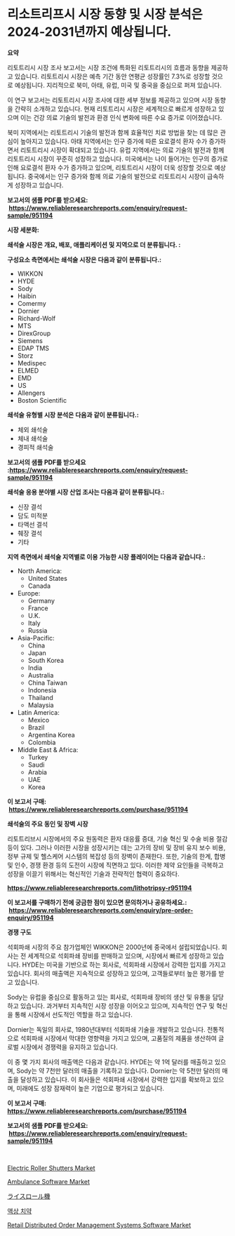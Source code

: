 <p><h1>리소트리프시 시장 동향 및 시장 분석은 2024-2031년까지 예상됩니다.</h1></p><p><strong>요약</strong></p>
<p><p>리토트리시 시장 조사 보고서는 시장 조건에 특화된 리토트리시의 흐름과 동향을 제공하고 있습니다. 리토트리시 시장은 예측 기간 동안 연평균 성장률인 7.3%로 성장할 것으로 예상됩니다. 지리적으로 북미, 아태, 유럽, 미국 및 중국을 중심으로 퍼져 있습니다.</p><p>이 연구 보고서는 리토트리시 시장 조사에 대한 세부 정보를 제공하고 있으며 시장 동향을 간략히 소개하고 있습니다. 현재 리토트리시 시장은 세계적으로 빠르게 성장하고 있으며 이는 건강 의료 기술의 발전과 환경 인식 변화에 따른 수요 증가로 이어졌습니다.</p><p>북미 지역에서는 리토트리시 기술의 발전과 함께 효율적인 치료 방법을 찾는 데 많은 관심이 높아지고 있습니다. 아태 지역에서는 인구 증가에 따른 요로결석 환자 수가 증가하면서 리토트리시 시장이 확대되고 있습니다. 유럽 지역에서는 의료 기술의 발전과 함께 리토트리시 시장이 꾸준히 성장하고 있습니다. 미국에서는 나이 들어가는 인구의 증가로 인해 요로결석 환자 수가 증가하고 있으며, 리토트리시 시장이 더욱 성장할 것으로 예상됩니다. 중국에서는 인구 증가와 함께 의료 기술의 발전으로 리토트리시 시장이 급속하게 성장하고 있습니다.</p></p>
<p><strong>보고서의 샘플 PDF를 받으세요: &nbsp;<a href="https://www.reliableresearchreports.com/enquiry/request-sample/951194">https://www.reliableresearchreports.com/enquiry/request-sample/951194</a></strong></p>
<p><strong>시장 세분화:</strong></p>
<p><strong> 쇄석술 시장은 개요, 배포, 애플리케이션 및 지역으로 더 분류됩니다. :</strong></p>
<p><strong>구성요소 측면에서는 쇄석술 시장은 다음과 같이 분류됩니다.:</strong></p>
<p><ul><li>WIKKON</li><li>HYDE</li><li>Sody</li><li>Haibin</li><li>Comermy</li><li>Dornier</li><li>Richard-Wolf</li><li>MTS</li><li>DirexGroup</li><li>Siemens</li><li>EDAP TMS</li><li>Storz</li><li>Medispec</li><li>ELMED</li><li>EMD</li><li>US</li><li>Allengers</li><li>Boston Scientific</li></ul></p>
<p><strong> 쇄석술 유형별 시장 분석은 다음과 같이 분류됩니다.:</strong></p>
<p><ul><li>체외 쇄석술</li><li>체내 쇄석술</li><li>경피적 쇄석술</li></ul></p>
<p><strong>보고서의 샘플 PDF를 받으세요 :<a href="https://www.reliableresearchreports.com/enquiry/request-sample/951194">https://www.reliableresearchreports.com/enquiry/request-sample/951194</a></strong></p>
<p><strong> 쇄석술 응용 분야별 시장 산업 조사는 다음과 같이 분류됩니다.:</strong></p>
<p><ul><li>신장 결석</li><li>담도 미적분</li><li>타액선 결석</li><li>췌장 결석</li><li>기타</li></ul></p>
<p><strong>지역 측면에서 쇄석술 지역별로 이용 가능한 시장 플레이어는 다음과 같습니다.:</strong></p>
<p><ul>
    <li>
        North America:
        <ul>
            <li>United States</li>
            <li>Canada</li>
        </ul>
    </li>
    <li>
        Europe:
        <ul>
            <li>Germany</li>
            <li>France</li>
            <li>U.K.</li>
            <li>Italy</li>
            <li>Russia</li>
        </ul>
    </li>
    <li>
        Asia-Pacific:
        <ul>
            <li>China</li>
            <li>Japan</li>
            <li>South Korea</li>
            <li>India</li>
            <li>Australia</li>
            <li>China Taiwan</li>
            <li>Indonesia</li>
            <li>Thailand</li>
            <li>Malaysia</li>
        </ul>
    </li>
    <li>
        Latin America:
        <ul>
            <li>Mexico</li>
            <li>Brazil</li>
            <li>Argentina Korea</li>
            <li>Colombia</li>
        </ul>
    </li>
    <li>
        Middle East & Africa:
        <ul>
            <li>Turkey</li>
            <li>Saudi</li>
            <li>Arabia</li>
            <li>UAE</li>
            <li>Korea</li>
        </ul>
    </li>
    </ul></p>
<p><strong>이 보고서 구매: &nbsp;<a href="https://www.reliableresearchreports.com/purchase/951194">https://www.reliableresearchreports.com/purchase/951194</a></strong></p>
<p><strong>쇄석술의 주요 동인 및 장벽 시장</strong></p>
<p><p>리토트리브시 시장에서의 주요 원동력은 환자 대응률 증대, 기술 혁신 및 수술 비용 절감 등이 있다. 그러나 이러한 시장을 성장시키는 데는 고가의 장비 및 장비 유지 보수 비용, 정부 규제 및 헬스케어 시스템의 복잡성 등의 장벽이 존재한다. 또한, 기술의 한계, 합병 및 인수, 경쟁 환경 등의 도전이 시장에 직면하고 있다. 이러한 제약 요인들을 극복하고 성장을 이끌기 위해서는 혁신적인 기술과 전략적인 협력이 중요하다.</p></p>
<p><strong><a href="https://www.reliableresearchreports.com/lithotripsy-r951194">https://www.reliableresearchreports.com/lithotripsy-r951194</a></strong></p>
<p><strong>이 보고서를 구매하기 전에 궁금한 점이 있으면 문의하거나 공유하세요.: &nbsp;<a href="https://www.reliableresearchreports.com/enquiry/pre-order-enquiry/951194">https://www.reliableresearchreports.com/enquiry/pre-order-enquiry/951194</a></strong></p>
<p><strong>경쟁 구도</strong></p>
<p><p>석회파쇄 시장의 주요 참가업체인 WIKKON은 2000년에 중국에서 설립되었습니다. 회사는 전 세계적으로 석회파쇄 장비를 판매하고 있으며, 시장에서 빠르게 성장하고 있습니다. HYDE는 미국을 기반으로 하는 회사로, 석회파쇄 시장에서 강력한 입지를 가지고 있습니다. 회사의 매출액은 지속적으로 성장하고 있으며, 고객들로부터 높은 평가를 받고 있습니다.</p><p>Sody는 유럽을 중심으로 활동하고 있는 회사로, 석회파쇄 장비의 생산 및 유통을 담당하고 있습니다. 과거부터 지속적인 시장 성장을 이어오고 있으며, 지속적인 연구 및 혁신을 통해 시장에서 선도적인 역할을 하고 있습니다. </p><p>Dornier는 독일의 회사로, 1980년대부터 석회파쇄 기술을 개발하고 있습니다. 전통적으로 석회파쇄 시장에서 막대한 영향력을 가지고 있으며, 고품질의 제품을 생산하여 글로벌 시장에서 경쟁력을 유지하고 있습니다. </p><p>이 중 몇 가지 회사의 매출액은 다음과 같습니다. HYDE는 약 1억 달러를 매출하고 있으며, Sody는 약 7천만 달러의 매출을 기록하고 있습니다. Dornier는 약 5천만 달러의 매출을 달성하고 있습니다. 이 회사들은 석회파쇄 시장에서 강력한 입지를 확보하고 있으며, 미래에도 성장 잠재력이 높은 기업으로 평가되고 있습니다.</p></p>
<p><strong>이 보고서 구매: &nbsp; <a href="https://www.reliableresearchreports.com/purchase/951194">https://www.reliableresearchreports.com/purchase/951194</a></strong></p>
<p><strong>보고서의 샘플 PDF를 받으세요: &nbsp;<a href="https://www.reliableresearchreports.com/enquiry/request-sample/951194">https://www.reliableresearchreports.com/enquiry/request-sample/951194</a></strong><strong></strong></p>
<p>&nbsp;</p>
<p><p><a href="https://www.linkedin.com/pulse/electric-roller-shutters-market-insights-cagr-trends-growth-hcdle?trackingId=fTd4UKQWkN6RrLHTk1hXCQ%3D%3D">Electric Roller Shutters Market</a></p><p><a href="https://github.com/markusgodoy/Market-Research-Report-List-3/blob/main/ambulance-software-market.md">Ambulance Software Market</a></p><p><a href="https://github.com/roulaayoub-saad/Market-Research-Report-List-1/blob/main/733647654388.md">ライスロール機</a></p><p><a href="https://github.com/rcabello548/Market-Research-Report-List-1/blob/main/826964751262.md">액상 치약</a></p><p><a href="https://github.com/luckyshygirl/Market-Research-Report-List-4/blob/main/retail-distributed-order-management-systems-software-market.md">Retail Distributed Order Management Systems Software Market</a></p></p>